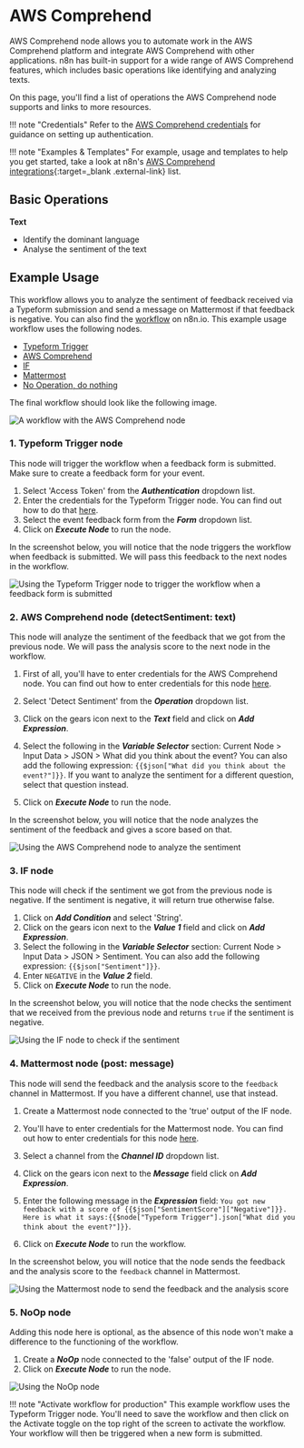 # AWS Comprehend

AWS Comprehend node allows you to automate work in the AWS Comprehend platform and integrate AWS Comprehend with other applications. n8n has built-in support for a wide range of AWS Comprehend features, which includes basic operations like identifying and analyzing texts.

On this page, you'll find a list of operations the AWS Comprehend node supports and links to more resources.

!!! note "Credentials"
    Refer to the [AWS Comprehend credentials](https://docs.n8n.io/integrations/builtin/credentials/aws/) for guidance on setting up authentication. 

!!! note "Examples & Templates"
    For example, usage and templates to help you get started, take a look at n8n's [AWS Comprehend integrations](https://n8n.io/integrations/aws-comprehend/){:target=_blank .external-link} list.


## Basic Operations

**Text**

- Identify the dominant language
- Analyse the sentiment of the text


## Example Usage

This workflow allows you to analyze the sentiment of feedback received via a Typeform submission and send a message on Mattermost if that feedback is negative. You can also find the [workflow](https://n8n.io/workflows/965) on n8n.io. This example usage workflow uses the following nodes.
- [Typeform Trigger](/integrations/builtin/trigger-nodes/n8n-nodes-base.typeformtrigger/)
- [AWS Comprehend]()
- [IF](/integrations/builtin/core-nodes/n8n-nodes-base.if/)
- [Mattermost](/integrations/builtin/app-nodes/n8n-nodes-base.mattermost/)
- [No Operation, do nothing](/integrations/builtin/core-nodes/n8n-nodes-base.noop/)

The final workflow should look like the following image.

![A workflow with the AWS Comprehend node](/_images/integrations/builtin/app-nodes/awscomprehend/workflow.png)

### 1. Typeform Trigger node

This node will trigger the workflow when a feedback form is submitted. Make sure to create a feedback form for your event.

1. Select 'Access Token' from the ***Authentication*** dropdown list.
2. Enter the credentials for the Typeform Trigger node. You can find out how to do that [here](/integrations/builtin/credentials/typeform/).
3. Select the event feedback form from the ***Form*** dropdown list.
4. Click on ***Execute Node*** to run the node.

In the screenshot below, you will notice that the node triggers the workflow when feedback is submitted. We will pass this feedback to the next nodes in the workflow.

![Using the Typeform Trigger node to trigger the workflow when a feedback form is submitted](/_images/integrations/builtin/app-nodes/awscomprehend/typeformtrigger_node.png)

### 2. AWS Comprehend node (detectSentiment: text)

This node will analyze the sentiment of the feedback that we got from the previous node. We will pass the analysis score to the next node in the workflow.

1. First of all, you'll have to enter credentials for the AWS Comprehend node. You can find out how to enter credentials for this node [here](/integrations/builtin/credentials/aws/).
2. Select 'Detect Sentiment' from the ***Operation*** dropdown list.
3. Click on the gears icon next to the ***Text*** field and click on ***Add Expression***.

4. Select the following in the ***Variable Selector*** section: Current Node > Input Data > JSON > What did you think about the event? You can also add the following expression: `{{$json["What did you think about the event?"]}}`. If you want to analyze the sentiment for a different question, select that question instead.
5. Click on ***Execute Node*** to run the node.

In the screenshot below, you will notice that the node analyzes the sentiment of the feedback and gives a score based on that.

![Using the AWS Comprehend node to analyze the sentiment](/_images/integrations/builtin/app-nodes/awscomprehend/awscomprehend_node.png)


### 3. IF node

This node will check if the sentiment we got from the previous node is negative. If the sentiment is negative, it will return true otherwise false.

1. Click on ***Add Condition*** and select 'String'.
2. Click on the gears icon next to the ***Value 1*** field and click on ***Add Expression***.
3. Select the following in the ***Variable Selector*** section: Current Node > Input Data > JSON > Sentiment. You can also add the following expression: `{{$json["Sentiment"]}}`.
4. Enter `NEGATIVE` in the ***Value 2*** field.
5. Click on ***Execute Node*** to run the node.

In the screenshot below, you will notice that the node checks the sentiment that we received from the previous node and returns `true` if the sentiment is negative.

![Using the IF node to check if the sentiment](/_images/integrations/builtin/app-nodes/awscomprehend/if_node.png)

### 4. Mattermost node (post: message)

This node will send the feedback and the analysis score to the `feedback` channel in Mattermost. If you have a different channel, use that instead.

1. Create a Mattermost node connected to the 'true' output of the IF node.
2. You'll have to enter credentials for the Mattermost node. You can find out how to enter credentials for this node [here](/integrations/builtin/credentials/mattermost/).
3. Select a channel from the ***Channel ID*** dropdown list.
4. Click on the gears icon next to the ***Message*** field click on ***Add Expression***.

5. Enter the following message in the ***Expression*** field: `You got new feedback with a score of {{$json["SentimentScore"]["Negative"]}}. Here is what it says:{{$node["Typeform Trigger"].json["What did you think about the event?"]}}`.
6. Click on ***Execute Node*** to run the workflow.

In the screenshot below, you will notice that the node sends the feedback and the analysis score to the `feedback` channel in Mattermost.

![Using the Mattermost node to send the feedback and the analysis score](/_images/integrations/builtin/app-nodes/awscomprehend/mattermost_node.png)

### 5. NoOp node

Adding this node here is optional, as the absence of this node won't make a difference to the functioning of the workflow.

1. Create a ***NoOp*** node connected to the 'false' output of the IF node.
2. Click on ***Execute Node*** to run the node.

![Using the NoOp node](/_images/integrations/builtin/app-nodes/awscomprehend/noop_node.png)

!!! note "Activate workflow for production"
    This example workflow uses the Typeform Trigger node. You'll need to save the workflow and then click on the Activate toggle on the top right of the screen to activate the workflow. Your workflow will then be triggered when a new form is submitted.

